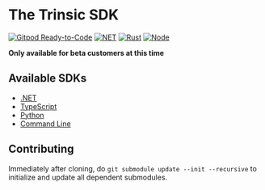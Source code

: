 # The Trinsic SDK

[![Gitpod Ready-to-Code](https://img.shields.io/badge/Gitpod-ready--to--code-blue?logo=gitpod)](https://gitpod.io/#https://github.com/trinsic-id/sdk)
[![NET](https://github.com/trinsic-id/sdk/actions/workflows/dotnet.yml/badge.svg)](https://github.com/trinsic-id/sdk/actions/workflows/dotnet.yml)
[![Rust](https://github.com/trinsic-id/sdk/actions/workflows/rust.yml/badge.svg)](https://github.com/trinsic-id/sdk/actions/workflows/rust.yml)
[![Node](https://github.com/trinsic-id/sdk/actions/workflows/node.yml/badge.svg)](https://github.com/trinsic-id/sdk/actions/workflows/node.yml)

**Only available for beta customers at this time**

## Available SDKs
- [.NET](https://docs-v2.trinsic.id/dotnet)
- [TypeScript](https://docs-v2.trinsic.id/node)
- [Python](https://docs-v2.trinsic.id/python)
- [Command Line](https://docs-v2.trinsic.id/cli)


## Contributing

Immediately after cloning, do `git submodule update --init --recursive` to initialize and update all dependent submodules.

